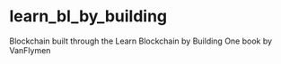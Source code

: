 # learn_bl_by_building
Blockchain built through the Learn Blockchain by Building One book by VanFlymen
